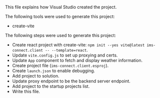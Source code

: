 This file explains how Visual Studio created the project.

The following tools were used to generate this project:
- create-vite

The following steps were used to generate this project:
- Create react project with create-vite: `npm init --yes vite@latest ims-connect.client -- --template=react`.
- Update `vite.config.js` to set up proxying and certs.
- Update `App` component to fetch and display weather information.
- Create project file (`ims-connect.client.esproj`).
- Create `launch.json` to enable debugging.
- Add project to solution.
- Update proxy endpoint to be the backend server endpoint.
- Add project to the startup projects list.
- Write this file.
